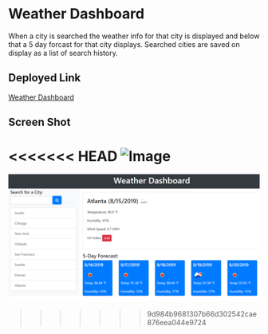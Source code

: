 # Weather Dashboard

When a city is searched the weather info for that city is displayed and below that a 5 day forcast for that city displays. Searched cities are saved on display as a list of search history.

## Deployed Link

[Weather Dashboard](https://zakfena.github.io/Weather-Dashboard/index.html)

## Screen Shot

<<<<<<< HEAD
![Image](.Assets/Weather-Dashboard-1.png)
=======
![Image](Weather-Dashboard-1.PNG.png)

>>>>>>> 9d984b9681307b66d302542cae876eea044e9724
